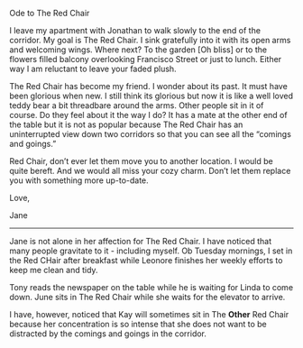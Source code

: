 Ode to The Red Chair

I leave my apartment with Jonathan to walk slowly to the end of the corridor. My goal is The Red Chair. I sink gratefully into it with its open arms and welcoming wings. Where next? To the garden [Oh bliss] or to the flowers filled balcony overlooking Francisco Street or just to lunch. Either way I am reluctant to leave your faded plush.

The Red Chair has become my friend. I wonder about its past. It must have been glorious when new. I still think its glorious but now it is like a well loved teddy bear a bit threadbare around the arms. Other people sit in it of course. Do they feel about it the way I do? It has a mate at the other end of the table but it is not as popular because The Red Chair has an uninterrupted view down two corridors so that you can see all the “comings and goings.”

Red Chair, don’t ever let them move you to another location. I would be quite bereft. And we would all miss your cozy charm. Don’t let them replace you with something more up-to-date.

Love,

Jane

***

Jane is not alone in her affection for The Red Chair. I have noticed that many people gravitate to it - including myself. Ob Tuesday mornings, I set in the Red CHair after breakfast while Leonore finishes her weekly efforts to keep me clean and tidy.

Tony reads the newspaper on the table while he is waiting for Linda to come down. June sits in The Red Chair while she waits for the elevator to arrive.

I have, however, noticed that Kay will sometimes sit in The **Other** Red Chair because her concentration is so intense that she does not want to be distracted by the comings and goings in the corridor.


